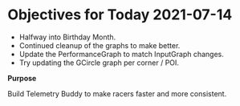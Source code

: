 # Objectives for Today 2021-07-14

- Halfway into Birthday Month.
- Continued cleanup of the graphs to make better.
- Update the PerformanceGraph to match InputGraph changes.
- Try updating the GCircle graph per corner / POI.

**Purpose**

Build Telemetry Buddy to make racers faster and more consistent.
